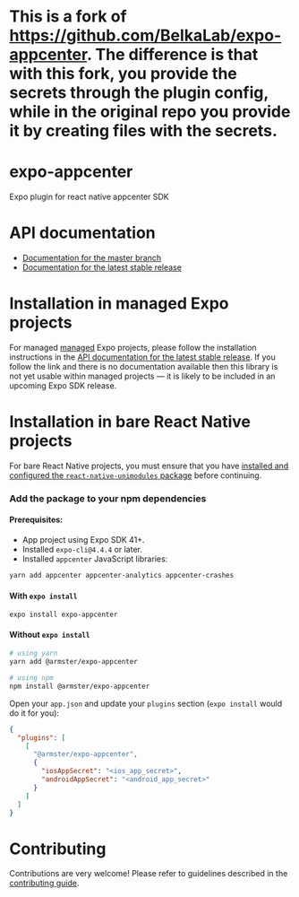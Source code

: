 # This is a fork of https://github.com/BelkaLab/expo-appcenter. The difference is that with this fork, you provide the secrets through the plugin config, while in the original repo you provide it by creating files with the secrets.

# expo-appcenter

Expo plugin for react native appcenter SDK

# API documentation

- [Documentation for the master branch](https://github.com/expo/expo/blob/master/docs/pages/versions/unversioned/sdk/appcenter.md)
- [Documentation for the latest stable release](https://docs.expo.io/versions/latest/sdk/appcenter/)

# Installation in managed Expo projects

For managed [managed](https://docs.expo.io/versions/latest/introduction/managed-vs-bare/) Expo projects, please follow the installation instructions in the [API documentation for the latest stable release](#api-documentation). If you follow the link and there is no documentation available then this library is not yet usable within managed projects &mdash; it is likely to be included in an upcoming Expo SDK release.

# Installation in bare React Native projects

For bare React Native projects, you must ensure that you have [installed and configured the `react-native-unimodules` package](https://github.com/expo/expo/tree/master/packages/react-native-unimodules) before continuing.

### Add the package to your npm dependencies

#### Prerequisites:

- App project using Expo SDK 41+.
- Installed `expo-cli@4.4.4` or later.
- Installed `appcenter` JavaScript libraries:

```sh
yarn add appcenter appcenter-analytics appcenter-crashes
```

#### With `expo install`

```
expo install expo-appcenter
```

#### Without `expo install`

```sh
# using yarn
yarn add @armster/expo-appcenter

# using npm
npm install @armster/expo-appcenter
```

Open your `app.json` and update your `plugins` section (`expo install` would do it for you):

```json
{
  "plugins": [
    [
      "@armster/expo-appcenter",
      {
        "iosAppSecret": "<ios_app_secret>",
        "androidAppSecret": "<android_app_secret>"
      }
    ]
  ]
}
```

# Contributing

Contributions are very welcome! Please refer to guidelines described in the [contributing guide](https://github.com/expo/expo#contributing).
